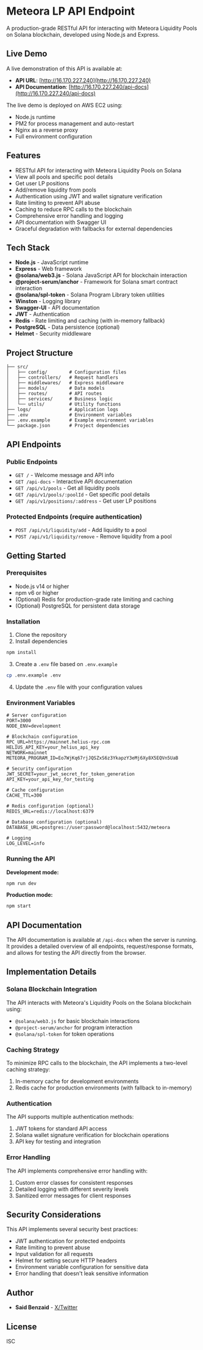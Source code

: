 # Meteora LP API Endpoint

A production-grade RESTful API for interacting with Meteora Liquidity Pools on Solana blockchain, developed using Node.js and Express.

## Live Demo

A live demonstration of this API is available at:
- **API URL**: [http://16.170.227.240](http://16.170.227.240)
- **API Documentation**: [http://16.170.227.240/api-docs](http://16.170.227.240/api-docs)

The live demo is deployed on AWS EC2 using:
- Node.js runtime
- PM2 for process management and auto-restart
- Nginx as a reverse proxy
- Full environment configuration

## Features

- RESTful API for interacting with Meteora Liquidity Pools on Solana
- View all pools and specific pool details
- Get user LP positions 
- Add/remove liquidity from pools
- Authentication using JWT and wallet signature verification
- Rate limiting to prevent API abuse
- Caching to reduce RPC calls to the blockchain
- Comprehensive error handling and logging
- API documentation with Swagger UI
- Graceful degradation with fallbacks for external dependencies

## Tech Stack

- **Node.js** - JavaScript runtime
- **Express** - Web framework
- **@solana/web3.js** - Solana JavaScript API for blockchain interaction
- **@project-serum/anchor** - Framework for Solana smart contract interaction
- **@solana/spl-token** - Solana Program Library token utilities
- **Winston** - Logging library
- **Swagger-UI** - API documentation
- **JWT** - Authentication
- **Redis** - Rate limiting and caching (with in-memory fallback)
- **PostgreSQL** - Data persistence (optional)
- **Helmet** - Security middleware

## Project Structure

```
├── src/
│   ├── config/        # Configuration files
│   ├── controllers/   # Request handlers
│   ├── middlewares/   # Express middleware
│   ├── models/        # Data models
│   ├── routes/        # API routes
│   ├── services/      # Business logic
│   └── utils/         # Utility functions
├── logs/              # Application logs
├── .env               # Environment variables
├── .env.example       # Example environment variables
└── package.json       # Project dependencies
```

## API Endpoints

### Public Endpoints

- `GET /` - Welcome message and API info
- `GET /api-docs` - Interactive API documentation
- `GET /api/v1/pools` - Get all liquidity pools
- `GET /api/v1/pools/:poolId` - Get specific pool details
- `GET /api/v1/positions/:address` - Get user LP positions

### Protected Endpoints (require authentication)

- `POST /api/v1/liquidity/add` - Add liquidity to a pool
- `POST /api/v1/liquidity/remove` - Remove liquidity from a pool

## Getting Started

### Prerequisites

- Node.js v14 or higher
- npm v6 or higher
- (Optional) Redis for production-grade rate limiting and caching
- (Optional) PostgreSQL for persistent data storage

### Installation

1. Clone the repository
2. Install dependencies

```bash
npm install
```

3. Create a `.env` file based on `.env.example`

```bash
cp .env.example .env
```

4. Update the `.env` file with your configuration values

### Environment Variables

```
# Server configuration
PORT=3000
NODE_ENV=development

# Blockchain configuration
RPC_URL=https://mainnet.helius-rpc.com
HELIUS_API_KEY=your_helius_api_key
NETWORK=mainnet
METEORA_PROGRAM_ID=Eo7WjKq67rjJQSZxS6z3YkapzY3eMj6Xy8X5EQVn5UaB

# Security configuration
JWT_SECRET=your_jwt_secret_for_token_generation
API_KEY=your_api_key_for_testing

# Cache configuration
CACHE_TTL=300

# Redis configuration (optional)
REDIS_URL=redis://localhost:6379

# Database configuration (optional)
DATABASE_URL=postgres://user:password@localhost:5432/meteora

# Logging
LOG_LEVEL=info
```

### Running the API

**Development mode:**

```bash
npm run dev
```

**Production mode:**

```bash
npm start
```

## API Documentation

The API documentation is available at `/api-docs` when the server is running. It provides a detailed overview of all endpoints, request/response formats, and allows for testing the API directly from the browser.

## Implementation Details

### Solana Blockchain Integration

The API interacts with Meteora's Liquidity Pools on the Solana blockchain using:
- `@solana/web3.js` for basic blockchain interactions
- `@project-serum/anchor` for program interaction
- `@solana/spl-token` for token operations

### Caching Strategy

To minimize RPC calls to the blockchain, the API implements a two-level caching strategy:
1. In-memory cache for development environments
2. Redis cache for production environments (with fallback to in-memory)

### Authentication

The API supports multiple authentication methods:
1. JWT tokens for standard API access
2. Solana wallet signature verification for blockchain operations
3. API key for testing and integration

### Error Handling

The API implements comprehensive error handling with:
1. Custom error classes for consistent responses
2. Detailed logging with different severity levels
3. Sanitized error messages for client responses

## Security Considerations

This API implements several security best practices:
- JWT authentication for protected endpoints
- Rate limiting to prevent abuse
- Input validation for all requests
- Helmet for setting secure HTTP headers
- Environment variable configuration for sensitive data
- Error handling that doesn't leak sensitive information

## Author

- **Said Benzaid** - [X/Twitter](https://x.com/Benzaid_Said_)

## License

ISC
